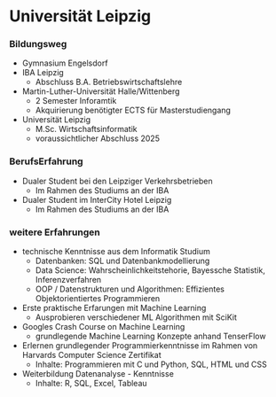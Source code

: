 # Universität Leipzig 
### Bildungsweg
- Gymnasium Engelsdorf
- IBA Leipzig
    - Abschluss B.A. Betriebswirtschaftslehre
- Martin-Luther-Universität Halle/Wittenberg
    - 2 Semester Inforamtik
    - Akquirierung benötigter ECTS für Masterstudiengang
- Universität Leipzig
    - M.Sc. Wirtschaftsinformatik
    - voraussichtlicher Abschluss 2025   

### BerufsErfahrung
- Dualer Student bei den Leipziger Verkehrsbetrieben
    - Im Rahmen des Studiums an der IBA
- Dualer Student im InterCity Hotel Leipzig
    - Im Rahmen des Studiums an der IBA

### weitere Erfahrungen
- technische Kenntnisse aus dem Informatik Studium
    - Datenbanken: SQL und Datenbankmodellierung
    - Data Science: Wahrscheinlichkeitstehorie, Bayessche Statistik, Inferenzverfahren
    - OOP / Datenstrukturen und Algorithmen: Effizientes Objektorientiertes Programmieren
- Erste praktische Erfarungen mit Machine Learning
    - Ausprobieren verschiedener ML Algorithmen mit SciKit
- Googles Crash Course on Machine Learning
    - grundlegende Machine Learning Konzepte anhand TenserFlow
- Erlernen grundlegender Programmierkenntnisse im Rahmen von Harvards Computer Science Zertifikat
    - Inhalte: Programmieren mit C und Python, SQL, HTML und CSS
- Weiterbildung Datenanalyse - Kenntnisse
    - Inhalte: R, SQL, Excel, Tableau 
